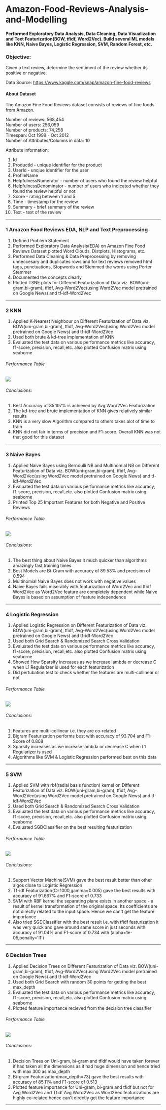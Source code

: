 # Amazon-Food-Reviews-Analysis-and-Modelling


#### Performed Exploratory Data Analysis, Data Cleaning, Data Visualization and Text Featurization(BOW, tfidf, Word2Vec). Build several ML models like KNN, Naive Bayes, Logistic Regression, SVM, Random Forest, etc.

### Objective:
Given a text review, determine the sentiment of the review whether its positive or negative.

Data Source: https://www.kaggle.com/snap/amazon-fine-food-reviews

#### About Dataset

The Amazon Fine Food Reviews dataset consists of reviews of fine foods from Amazon.<br>

Number of reviews: 568,454<br>
Number of users: 256,059<br>
Number of products: 74,258<br>
Timespan: Oct 1999 - Oct 2012<br>
Number of Attributes/Columns in data: 10 

Attribute Information:

1. Id
2. ProductId - unique identifier for the product
3. UserId - unqiue identifier for the user
4. ProfileName
5. HelpfulnessNumerator - number of users who found the review helpful
6. HelpfulnessDenominator - number of users who indicated whether they found the review helpful or not
7. Score - rating between 1 and 5
8. Time - timestamp for the review
9. Summary - brief summary of the review
10. Text - text of the review
<hr>

### 1 Amazon Food Reviews EDA, NLP and Text Preprocessing
1. Defined Problem Statement  
2. Performed Exploratory Data Analysis(EDA) on Amazon Fine Food Reviews Dataset plotted Word Clouds, Distplots, Histograms, etc.
3. Performed Data Cleaning & Data Preprocessing by removing unneccesary and duplicates rows and for text reviews removed html tags, punctuations, Stopwords and Stemmed the words using Porter Stemmer 
4. Documented the concepts clearly
5. Plotted TSNE plots for Different Featurization of Data viz. BOW(uni-gram,bi-gram), tfidf, Avg-Word2Vec(using Word2Vec model pretrained on Google News) and tf-idf-Word2Vec
<hr>

### 2 KNN
1. Applied K-Nearest Neighbour on Different Featurization of Data viz. BOW(uni-gram,bi-gram), tfidf, Avg-Word2Vec(using Word2Vec model pretrained on Google News) and tf-idf-Word2Vec 
2. Used both brute & kd-tree implementation of KNN 
3. Evaluated the test data on various performance metrics like accuracy, f1-score, precision, recall,etc. also plotted Confusion matrix 
using seaborne

###### Performance Table
<img src="https://image.ibb.co/d8Ugbo/2_KNN_table.png" />

###### Conclusions:
1. Best Accuracy of 85.107% is achieved by Avg Word2Vec Featurization
2. The kd-tree and brute implementation of KNN gives relatively similar results
3. KNN is a very slow Algorithm compared to others takes alot of time to train
4. KNN did not fair in terms of precision and F1-score. Overall KNN was not that good for this dataset
<hr>

### 3 Naive Bayes
1. Applied Naive Bayes using Bernoulli NB and Multinomial NB on Different Featurization of Data viz. BOW(uni-gram,bi-gram), tfidf, Avg-Word2Vec(using Word2Vec model pretrained on Google News) and tf-idf-Word2Vec 
2. Evaluated the test data on various performance metrics like accuracy, f1-score, precision, recall,etc. also plotted Confusion matrix using seaborne
3. Printed Top 25 Important Features for both Negative and Positive Reviews

###### Performance Table
<img src="https://image.ibb.co/mYmrZJ/3_Naive_Bayes.png" />

###### Conclusions:
1. The best thing about Naive Bayes it much quicker than algorithms amazingly fast training times<br>
2. Best Models are Bi-Gram with accuracy of 89.53% and precision of 0.594
3. Multinomial Naive Bayes does not work with negative values
4. Naive Bayes fails miserably with featurization of Word2Vec and tfidf Word2Vec as Word2Vec feature are completely dependent while Naive Bayes is based on assumption of feature independence
<hr>

### 4 Logistic Regression
1. Applied Logistic Regression on Different Featurization of Data viz. BOW(uni-gram,bi-gram), tfidf, Avg-Word2Vec(using Word2Vec model pretrained on Google News) and tf-idf-Word2Vec 
2. Used both Grid Search & Randomized Search Cross Validation
3. Evaluated the test data on various performance metrics like accuracy, f1-score, precision, recall,etc. also plotted Confusion matrix using seaborne
4. Showed How Sparsity increases as we increase lambda or decrease C when L1 Regularizer is used for each featurization<br>
5. Did pertubation test to check whether the features are multi-collinear or not

###### Performance Table
<img src="https://image.ibb.co/hbdg4J/4_Logistic_Regression_Table.png" />

###### Conclusions:
1. Features are multi-collinear i.e. they are co-related
2. Bigram Featurization performs best with accuracy of 93.704 and F1-Score of 0.808
3. Sparsity increases as we increase lambda or decrease C when L1 Regularizer is used
4. Algorithms like SVM & Logistic Regression performed best on this data
<hr>

### 5 SVM
1. Applied SVM with rbf(radial basis function) kernel on Different Featurization of Data viz. BOW(uni-gram,bi-gram), tfidf, Avg-Word2Vec(using Word2Vec model pretrained on Google News) and tf-idf-Word2Vec 
2. Used both Grid Search & Randomized Search Cross Validation 
3. Evaluated the test data on various performance metrics like accuracy, f1-score, precision, recall,etc. also plotted Confusion matrix using seaborne
4. Evaluated SGDClassifier on the best resulting featurization

###### Performance Table
<img src="https://image.ibb.co/mvrHz8/5_SVM.png" />

###### Conclusions:
1. Support Vector Machine(SVM) gave the best result better than other algos close to Logistic Regression
2. Tf-idf Featurization(C=1000,gamma=0.005) gave the best results with accuracy of 91.667% and F1-score of 0.733
3. SVM with RBF kernel the separating plane exists in another space - a result of kernel transformation of the original space. Its coefficients are not directly related to the input space. Hence we can't get the feature importance
4. Also tried SGDClassifier with the best result i.e. with tfidf featurization it was very quick and gave around same score in just seconds with accuracy of 91.04% and F1-score of 0.734 with (alpha=1e-05,penalty='l1')
<hr>

### 6 Decision Trees
1. Applied Decision Trees on Different Featurization of Data viz. BOW(uni-gram,bi-gram), tfidf, Avg-Word2Vec(using Word2Vec model pretrained on Google News) and tf-idf-Word2Vec 
2. Used both Grid Search with random 30 points for getting the best max_depth 
3. Evaluated the test data on various performance metrics like accuracy, f1-score, precision, recall,etc. also plotted Confusion matrix using seaborne
4. Plotted feature importance recieved from the decision tree classifier

###### Performance Table
<img src="https://image.ibb.co/kokTjJ/6_Decision_Trees.png" />

###### Conclusions:
1. Decision Trees on Uni-gram, bi-gram and tfidf would have taken forever if had taken all the dimensions as it had huge dimension and hence tried with max 300 as max_depth
2. Bi-gram Featurization(max_depth=73) gave the best results with accuracy of 85.11% and F1-score of 0.513
3. Plotted feature importance for Uni-gram, bi-gram and tfidf but not for Avg Word2Vec and Tfidf Avg Word2Vec as Word2Vec featurizations are highly co-related hence can't directly get the feature importance
<hr>


